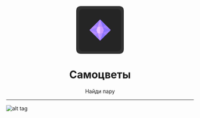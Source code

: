 <div align="center">
    <img src="images/logo.png" width="128" height="128" style="display: block; margin: 0 auto"/>
    <h1>Самоцветы</h1>
    <p>Найди пару</p>
</div>

---

![alt tag](https://sidenevkirill.github.io/Find-picture/images/screen.png)
